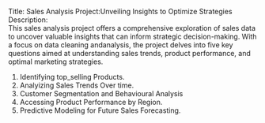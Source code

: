 Title: Sales Analysis Project:Unveiling Insights to Optimize Strategies <br>
Description: <br>
This sales analysis project offers a comprehensive exploration of sales data to uncover valuable insights that can 
inform strategic decision-making. With a focus on data cleaning andanalysis, the project delves into five key 
questions aimed at understanding sales trends, product performance, and optimal marketing strategies. <br>
1. Identifying top_selling Products. <br>
2. Analyizing Sales Trends Over time.<br>
3. Customer Segmentation and Behavioural Analysis <br>
4. Accessing Product Performance by Region. <br>
5. Predictive Modeling for Future Sales Forecasting. <br>

